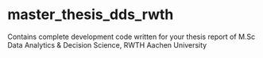 # master_thesis_dds_rwth
Contains complete development code written for your thesis report of M.Sc Data Analytics &amp; Decision Science, RWTH Aachen University
